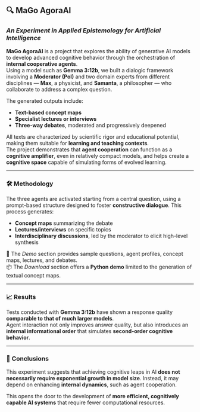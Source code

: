 ## 🔍 **MaGo AgoraAI**  
### _An Experiment in Applied Epistemology for Artificial Intelligence_

**MaGo AgoraAI** is a project that explores the ability of generative AI models to develop advanced cognitive behavior through the orchestration of **internal cooperative agents**.  
Using a model such as **Gemma 3:12b**, we built a dialogic framework involving a **Moderator (Pol)** and two domain experts from different disciplines — **Max**, a physicist, and **Samanta**, a philosopher — who collaborate to address a complex question.

The generated outputs include:
- **Text-based concept maps**  
- **Specialist lectures or interviews**  
- **Three-way debates**, moderated and progressively deepened

All texts are characterized by scientific rigor and educational potential, making them suitable for **learning and teaching contexts**.  
The project demonstrates that **agent cooperation** can function as a **cognitive amplifier**, even in relatively compact models, and helps create a **cognitive space** capable of simulating forms of evolved learning.

---

### 🛠️ **Methodology**

The three agents are activated starting from a central question, using a prompt-based structure designed to foster **constructive dialogue**. This process generates:

- **Concept maps** summarizing the debate  
- **Lectures/interviews** on specific topics  
- **Interdisciplinary discussions**, led by the moderator to elicit high-level synthesis

🔗 The _Demo_ section provides sample questions, agent profiles, concept maps, lectures, and debates.  
📦 The _Download_ section offers a **Python demo** limited to the generation of textual concept maps.

---

### 📈 **Results**

Tests conducted with **Gemma 3:12b** have shown a response quality **comparable to that of much larger models**.  
Agent interaction not only improves answer quality, but also introduces an **internal informational order** that simulates **second-order cognitive behavior**.

---

### 🧩 **Conclusions**

This experiment suggests that achieving cognitive leaps in AI **does not necessarily require exponential growth in model size**. Instead, it may depend on enhancing **internal dynamics**, such as agent cooperation.

This opens the door to the development of **more efficient, cognitively capable AI systems** that require fewer computational resources.
